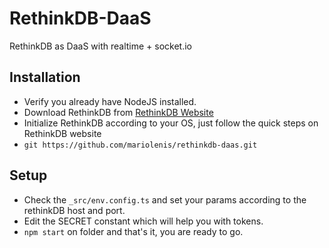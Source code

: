 
# RethinkDB-DaaS
RethinkDB as DaaS with realtime + socket.io

## Installation
- Verify you already have NodeJS installed.
- Download RethinkDB from [RethinkDB Website](https://www.rethinkdb.com/docs/install/)
- Initialize RethinkDB according to your OS, just follow the quick steps on RethinkDB website
- ``` git https://github.com/mariolenis/rethinkdb-daas.git  ```

## Setup
- Check the ```_src/env.config.ts``` and set your params according to the rethinkDB host and port.
- Edit the SECRET constant which will help you with tokens.
- ```npm start``` on folder and that's it, you are ready to go.